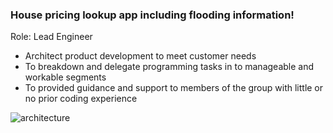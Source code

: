 ### House pricing lookup app including flooding information!

Role: Lead Engineer
-	Architect product development to meet customer needs
-	To breakdown and delegate programming tasks in to manageable and workable segments 
-	To provided guidance and support to members of the group with little or no prior coding experience 

![architecture](https://user-images.githubusercontent.com/6296667/192137037-db53c943-9ca7-4813-bee6-50d5e5384df5.jpg)
